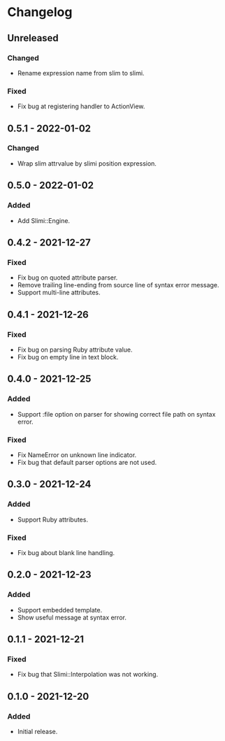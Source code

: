 # Changelog

## Unreleased

### Changed

- Rename expression name from slim to slimi.

### Fixed

- Fix bug at registering handler to ActionView.

## 0.5.1 - 2022-01-02

### Changed

- Wrap slim attrvalue by slimi position expression.

## 0.5.0 - 2022-01-02

### Added

- Add Slimi::Engine.

## 0.4.2 - 2021-12-27

### Fixed

- Fix bug on quoted attribute parser.
- Remove trailing line-ending from source line of syntax error message.
- Support multi-line attributes.

## 0.4.1 - 2021-12-26

### Fixed

- Fix bug on parsing Ruby attribute value.
- Fix bug on empty line in text block.

## 0.4.0 - 2021-12-25

### Added

- Support :file option on parser for showing correct file path on syntax error.

### Fixed

- Fix NameError on unknown line indicator.
- Fix bug that default parser options are not used.

## 0.3.0 - 2021-12-24

### Added

- Support Ruby attributes.

### Fixed

- Fix bug about blank line handling.

## 0.2.0 - 2021-12-23

### Added

- Support embedded template.
- Show useful message at syntax error.

## 0.1.1 - 2021-12-21

### Fixed

- Fix bug that Slimi::Interpolation was not working.

## 0.1.0 - 2021-12-20

### Added

- Initial release.
